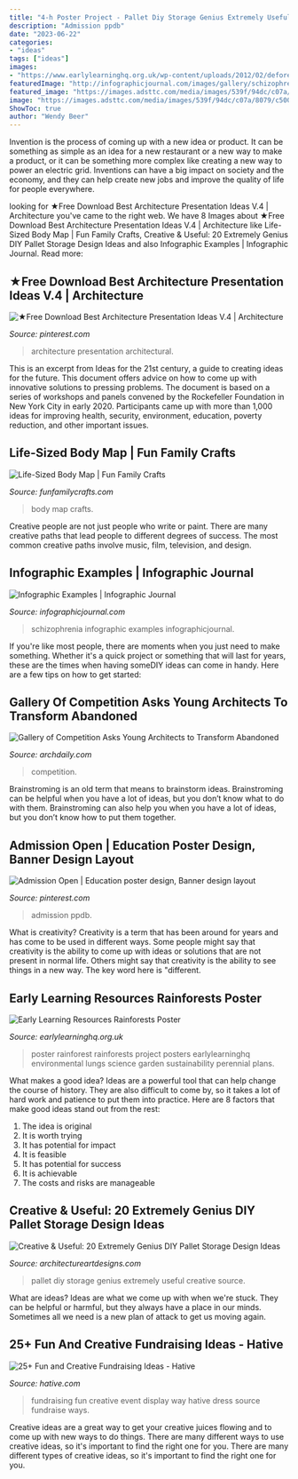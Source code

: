```yaml
---
title: "4-h Poster Project - Pallet Diy Storage Genius Extremely Useful Creative Source"
description: "Admission ppdb"
date: "2023-06-22"
categories:
- "ideas"
tags: ["ideas"]
images:
- "https://www.earlylearninghq.org.uk/wp-content/uploads/2012/02/deforestationposter-PREV.jpg"
featuredImage: "http://infographicjournal.com/images/gallery/schizophrenia.jpg"
featured_image: "https://images.adsttc.com/media/images/539f/94dc/c07a/8079/c500/003d/large_jpg/HON_GOLD-MAA_ARCH.jpg?1402967240"
image: "https://images.adsttc.com/media/images/539f/94dc/c07a/8079/c500/003d/large_jpg/HON_GOLD-MAA_ARCH.jpg?1402967240"
ShowToc: true
author: "Wendy Beer"
---
```



Invention is the process of coming up with a new idea or product. It can be something as simple as an idea for a new restaurant or a new way to make a product, or it can be something more complex like creating a new way to power an electric grid. Inventions can have a big impact on society and the economy, and they can help create new jobs and improve the quality of life for people everywhere.

	

		
looking for ★Free Download Best Architecture Presentation Ideas V.4 | Architecture you've came to the right web. We have 8 Images about ★Free Download Best Architecture Presentation Ideas V.4 | Architecture like Life-Sized Body Map | Fun Family Crafts, Creative &amp; Useful: 20 Extremely Genius DIY Pallet Storage Design Ideas and also Infographic Examples | Infographic Journal. Read more:
		
    
## ★Free Download Best Architecture Presentation Ideas V.4 | Architecture

<img loading=lazy src="https://i.pinimg.com/736x/d1/f0/5f/d1f05f8962905ceca6b234153bdba6c8.jpg" onerror="this.onerror=null;this.src='https://tse3.mm.bing.net/th?id=OIP.FPG3bwVe4yHRKzpVoKJzDgHaKd&amp;pid=15.1';" alt="★Free Download Best Architecture Presentation Ideas V.4 | Architecture">

_Source: pinterest.com_

>architecture presentation architectural. 

	

This is an excerpt from Ideas for the 21st century, a guide to creating ideas for the future. This document offers advice on how to come up with innovative solutions to pressing problems. The document is based on a series of workshops and panels convened by the Rockefeller Foundation in New York City in early 2020. Participants came up with more than 1,000 ideas for improving health, security, environment, education, poverty reduction, and other important issues.

    
## Life-Sized Body Map | Fun Family Crafts

<img loading=lazy src="https://funfamilycrafts.com/wp-content/uploads/2013/08/IMG_2149.jpg" onerror="this.onerror=null;this.src='https://tse2.mm.bing.net/th?id=OIP.gTmHu1WGy-Ftx72yM1BPcQHaLG&amp;pid=15.1';" alt="Life-Sized Body Map | Fun Family Crafts">

_Source: funfamilycrafts.com_

>body map crafts. 

	

Creative people are not just people who write or paint. There are many creative paths that lead people to different degrees of success. The most common creative paths involve music, film, television, and design.

    
## Infographic Examples | Infographic Journal

<img loading=lazy src="http://infographicjournal.com/images/gallery/schizophrenia.jpg" onerror="this.onerror=null;this.src='https://tse3.mm.bing.net/th?id=OIP.SYg7smP2X1uimncPK_tfdAHaEo&amp;pid=15.1';" alt="Infographic Examples | Infographic Journal">

_Source: infographicjournal.com_

>schizophrenia infographic examples infographicjournal. 

	

If you're like most people, there are moments when you just need to make something. Whether it's a quick project or something that will last for years, these are the times when having someDIY ideas can come in handy. Here are a few tips on how to get started:

    
## Gallery Of Competition Asks Young Architects To Transform Abandoned

<img loading=lazy src="https://images.adsttc.com/media/images/539f/94dc/c07a/8079/c500/003d/large_jpg/HON_GOLD-MAA_ARCH.jpg?1402967240" onerror="this.onerror=null;this.src='https://tse2.mm.bing.net/th?id=OIP.m_-LfdCz_uOv8wSeKloTiwHaKW&amp;pid=15.1';" alt="Gallery of Competition Asks Young Architects to Transform Abandoned">

_Source: archdaily.com_

>competition. 

	

Brainstroming is an old term that means to brainstorm ideas. Brainstroming can be helpful when you have a lot of ideas, but you don’t know what to do with them. Brainstroming can also help you when you have a lot of ideas, but you don’t know how to put them together.

    
## Admission Open | Education Poster Design, Banner Design Layout

<img loading=lazy src="https://i.pinimg.com/736x/a7/9d/11/a79d11991662c9f5d88cbfaedef9fb73.jpg" onerror="this.onerror=null;this.src='https://tse1.mm.bing.net/th?id=OIP.MbYsIH0Zx2FlVXzCMrm05QAAAA&amp;pid=15.1';" alt="Admission Open | Education poster design, Banner design layout">

_Source: pinterest.com_

>admission ppdb. 

	

What is creativity?
Creativity is a term that has been around for years and has come to be used in different ways. Some people might say that creativity is the ability to come up with ideas or solutions that are not present in normal life. Others might say that creativity is the ability to see things in a new way. The key word here is "different.

    
## Early Learning Resources Rainforests Poster

<img loading=lazy src="https://www.earlylearninghq.org.uk/wp-content/uploads/2012/02/deforestationposter-PREV.jpg" onerror="this.onerror=null;this.src='https://tse1.mm.bing.net/th?id=OIP.zEeEQil2OQLuxJk3XEw3mQAAAA&amp;pid=15.1';" alt="Early Learning Resources Rainforests Poster">

_Source: earlylearninghq.org.uk_

>poster rainforest rainforests project posters earlylearninghq environmental lungs science garden sustainability perennial plans. 

	

What makes a good idea?
Ideas are a powerful tool that can help change the course of history. They are also difficult to come by, so it takes a lot of hard work and patience to put them into practice. Here are 8 factors that make good ideas stand out from the rest: 
1. The idea is original 
2. It is worth trying 
3. It has potential for impact 
4. It is feasible 
5. It has potential for success 
6. It is achievable 
7. The costs and risks are manageable 

    
## Creative &amp; Useful: 20 Extremely Genius DIY Pallet Storage Design Ideas

<img loading=lazy src="https://www.architectureartdesigns.com/wp-content/uploads/2014/12/1716.jpg" onerror="this.onerror=null;this.src='https://tse1.mm.bing.net/th?id=OIP.bxdesK2dae7ei60U0I2NyQHaO3&amp;pid=15.1';" alt="Creative &amp; Useful: 20 Extremely Genius DIY Pallet Storage Design Ideas">

_Source: architectureartdesigns.com_

>pallet diy storage genius extremely useful creative source. 

	

What are ideas?
Ideas are what we come up with when we're stuck. They can be helpful or harmful, but they always have a place in our minds. Sometimes all we need is a new plan of attack to get us moving again.

    
## 25+ Fun And Creative Fundraising Ideas - Hative

<img loading=lazy src="https://hative.com/wp-content/uploads/2014/04/fundraising-ideas/11-fashion-dress-fundraising.jpg" onerror="this.onerror=null;this.src='https://tse4.mm.bing.net/th?id=OIP.w3bERnMOUNqN1mfKy2tbDQHaNJ&amp;pid=15.1';" alt="25+ Fun and Creative Fundraising Ideas - Hative">

_Source: hative.com_

>fundraising fun creative event display way hative dress source fundraise ways. 

	

Creative ideas are a great way to get your creative juices flowing and to come up with new ways to do things. There are many different ways to use creative ideas, so it's important to find the right one for you. There are many different types of creative ideas, so it's important to find the right one for you.

